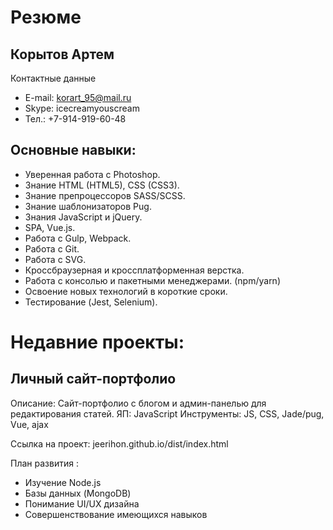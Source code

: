 # Резюме
## Корытов Артем
Контактные данные
* E-mail: korart_95@mail.ru
* Skype: icecreamyouscream
* Тел.: +7-914-919-60-48


## Основные навыки:

* Уверенная работа с Photoshop.
* Знание HTML (HTML5), CSS (CSS3).
* Знание препроцессоров SASS/SCSS.
* Знание шаблонизаторов Pug.
* Знания JavaScript и jQuery.
* SPA, Vue.js.
* Работа с Gulp, Webpack.
* Работа с Git.
* Работа с SVG.
* Кроссбраузерная и кроссплатформенная верстка.
* Работа с консолью и пакетными менеджерами. (npm/yarn)
* Освоение новых технологий в короткие сроки.
* Тестирование (Jest, Selenium).



# Недавние проекты:

## Личный сайт-портфолио

Описание:	Сайт-портфолио с блогом и админ-панелью для редактирования статей.
ЯП:	JavaScript
Инструменты: JS, CSS, Jade/pug, Vue, ajax

Ссылка на проект: jeerihon.github.io/dist/index.html



План развития :
* Изучение  Node.js
* Базы данных (MongoDB) 
* Понимание UI/UX дизайна
* Совершенствование имеющихся навыков


